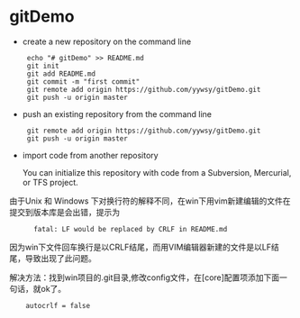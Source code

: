 # gitDemo


-  create a new repository on the command line

		echo "# gitDemo" >> README.md
		git init
		git add README.md
		git commit -m "first commit"
		git remote add origin https://github.com/yywsy/gitDemo.git
		git push -u origin master

-  push an existing repository from the command line

		git remote add origin https://github.com/yywsy/gitDemo.git
		git push -u origin master

-  import code from another repository

	You can initialize this repository with code from a Subversion, Mercurial, or TFS project.


由于Unix 和 Windows 下对换行符的解释不同，在win下用vim新建编辑的文件在提交到版本库是会出错，提示为

          fatal: LF would be replaced by CRLF in README.md
 

因为win下文件回车换行是以CRLF结尾，而用VIM编辑器新建的文件是以LF结尾，导致出现了此问题。

 

解决方法：找到win项目的.git目录,修改config文件，在[core]配置项添加下面一句话，就ok了。

		autocrlf = false  